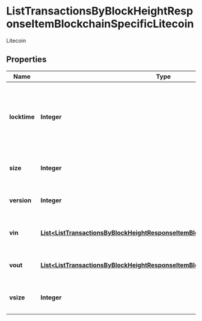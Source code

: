 

# ListTransactionsByBlockHeightResponseItemBlockchainSpecificLitecoin

Litecoin

## Properties

Name | Type | Description | Notes
------------ | ------------- | ------------- | -------------
**locktime** | **Integer** | Represents the time at which a particular transaction can be added to the blockchain. | 
**size** | **Integer** | Represents the total size of this transaction. | 
**version** | **Integer** | Represents transaction version number. | 
**vin** | [**List&lt;ListTransactionsByBlockHeightResponseItemBlockchainSpecificLitecoinVin&gt;**](ListTransactionsByBlockHeightResponseItemBlockchainSpecificLitecoinVin.md) | Represents the transaction inputs. | 
**vout** | [**List&lt;ListTransactionsByBlockHeightResponseItemBlockchainSpecificLitecoinVout&gt;**](ListTransactionsByBlockHeightResponseItemBlockchainSpecificLitecoinVout.md) | Represents the transaction outputs. | 
**vsize** | **Integer** | Represents the virtual size of this transaction. | 



